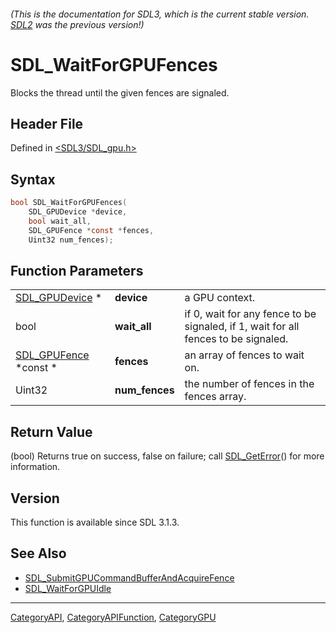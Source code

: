 ###### (This is the documentation for SDL3, which is the current stable version. [SDL2](https://wiki.libsdl.org/SDL2/) was the previous version!)
# SDL_WaitForGPUFences

Blocks the thread until the given fences are signaled.

## Header File

Defined in [<SDL3/SDL_gpu.h>](https://github.com/libsdl-org/SDL/blob/main/include/SDL3/SDL_gpu.h)

## Syntax

```c
bool SDL_WaitForGPUFences(
    SDL_GPUDevice *device,
    bool wait_all,
    SDL_GPUFence *const *fences,
    Uint32 num_fences);
```

## Function Parameters

|                                       |                |                                                                                    |
| ------------------------------------- | -------------- | ---------------------------------------------------------------------------------- |
| [SDL_GPUDevice](SDL_GPUDevice) *      | **device**     | a GPU context.                                                                     |
| bool                                  | **wait_all**   | if 0, wait for any fence to be signaled, if 1, wait for all fences to be signaled. |
| [SDL_GPUFence](SDL_GPUFence) *const * | **fences**     | an array of fences to wait on.                                                     |
| Uint32                                | **num_fences** | the number of fences in the fences array.                                          |

## Return Value

(bool) Returns true on success, false on failure; call
[SDL_GetError](SDL_GetError)() for more information.

## Version

This function is available since SDL 3.1.3.

## See Also

- [SDL_SubmitGPUCommandBufferAndAcquireFence](SDL_SubmitGPUCommandBufferAndAcquireFence)
- [SDL_WaitForGPUIdle](SDL_WaitForGPUIdle)

----
[CategoryAPI](CategoryAPI), [CategoryAPIFunction](CategoryAPIFunction), [CategoryGPU](CategoryGPU)

